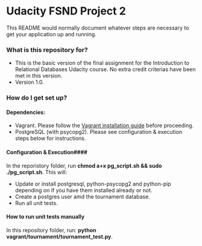 # Udacity FSND Project 2 #

This README would normally document whatever steps are necessary to get your application up and running.

### What is this repository for? ###

* This is the basic version of the final assignment for the Introduction to Relational Databases Udacity course. No extra credit criterias have been met in this version.
* Version 1.0.

### How do I get set up? ###

#### Dependencies: ####
* Vagrant. Please follow the [Vagrant installation guide](https://docs.vagrantup.com/v2/installation/) before proceeding.
* PostgreSQL (with psycopg2). Please see configuration & execution steps below for instructions.

#### Configuration & Execution####
In the reporistory folder, run **chmod a+x pg_script.sh && sudo ./pg_script.sh**.
This will:
- Update or install postgresql, python-psycopg2 and python-pip depending on if you have them installed already or not.
- Create a postgres user amd the tournament database.
- Run all unit tests.

#### How to run unit tests manually ####
In this repository folder, run: **python vagrant/tournament/tournament_test.py**.
